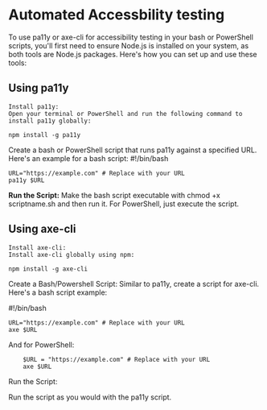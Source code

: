 # Automated Accessbility testing

To use pa11y or axe-cli for accessibility testing in your bash or PowerShell scripts, you'll first need to ensure Node.js is installed on your system, as both tools are Node.js packages. Here's how you can set up and use these tools:

## **Using pa11y**

    Install pa11y:
    Open your terminal or PowerShell and run the following command to install pa11y globally:

```
npm install -g pa11y
```

Create a bash or PowerShell script that runs pa11y against a specified URL. Here's an example for a bash script:
#!/bin/bash

```
URL="https://example.com" # Replace with your URL
pa11y $URL
```

**Run the Script:**
Make the bash script executable with chmod +x scriptname.sh and then run it. For PowerShell, just execute the script.

## **Using axe-cli**

    Install axe-cli:
    Install axe-cli globally using npm:

```
npm install -g axe-cli
```

Create a Bash/Powershell Script:
Similar to pa11y, create a script for axe-cli. Here's a bash script example:

#!/bin/bash

```
URL="https://example.com" # Replace with your URL
axe $URL
```

And for PowerShell:

```
    $URL = "https://example.com" # Replace with your URL
    axe $URL
```

Run the Script:

Run the script as you would with the pa11y script.
